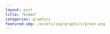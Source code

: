 ```yaml
---
layout: post
title: "Green"
categories: graphics
featured-img: /assets/img/graphics/green.png
---
```

